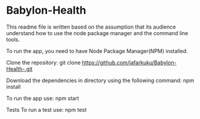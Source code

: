 # Babylon-Health
This readme file is written based on the assumption that its audience understand how to use the node package manager and the command line tools.

To run the app, you need to have Node Package Manager(NPM) installed.

Clone the repository:
git clone https://github.com/jafarkuku/Babylon-Health-.git

Download the dependencies in directory using the following command:
npm install

To run the app use:
npm start

Tests
To run a test use:
npm test
